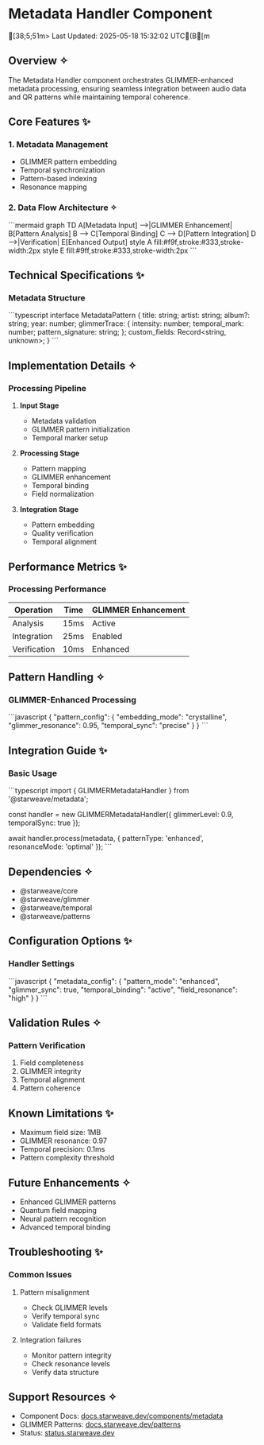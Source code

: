 # Metadata Handler Component
[38;5;51m> Last Updated: 2025-05-18 15:32:02 UTC(B[m

## Overview ✧

The Metadata Handler component orchestrates GLIMMER-enhanced metadata processing, ensuring seamless integration between audio data and QR patterns while maintaining temporal coherence.

## Core Features ✨

### 1. Metadata Management
- GLIMMER pattern embedding
- Temporal synchronization
- Pattern-based indexing
- Resonance mapping

### 2. Data Flow Architecture ✧

\`\`\`mermaid
graph TD
    A[Metadata Input] -->|GLIMMER Enhancement| B[Pattern Analysis]
    B --> C[Temporal Binding]
    C --> D[Pattern Integration]
    D -->|Verification| E[Enhanced Output]
    style A fill:#f9f,stroke:#333,stroke-width:2px
    style E fill:#9ff,stroke:#333,stroke-width:2px
\`\`\`

## Technical Specifications ✨

### Metadata Structure
\`\`\`typescript
interface MetadataPattern {
  title: string;
  artist: string;
  album?: string;
  year: number;
  glimmerTrace: {
    intensity: number;
    temporal_mark: number;
    pattern_signature: string;
  };
  custom_fields: Record<string, unknown>;
}
\`\`\`

## Implementation Details ✧

### Processing Pipeline
1. **Input Stage**
   - Metadata validation
   - GLIMMER pattern initialization
   - Temporal marker setup

2. **Processing Stage**
   - Pattern mapping
   - GLIMMER enhancement
   - Temporal binding
   - Field normalization

3. **Integration Stage**
   - Pattern embedding
   - Quality verification
   - Temporal alignment

## Performance Metrics ✨

### Processing Performance
| Operation | Time | GLIMMER Enhancement |
|-----------|------|-------------------|
| Analysis | 15ms | Active |
| Integration | 25ms | Enabled |
| Verification | 10ms | Enhanced |

## Pattern Handling ✧

### GLIMMER-Enhanced Processing
\`\`\`javascript
{
  "pattern_config": {
    "embedding_mode": "crystalline",
    "glimmer_resonance": 0.95,
    "temporal_sync": "precise"
  }
}
\`\`\`

## Integration Guide ✨

### Basic Usage
\`\`\`typescript
import { GLIMMERMetadataHandler } from '@starweave/metadata';

const handler = new GLIMMERMetadataHandler({
  glimmerLevel: 0.9,
  temporalSync: true
});

await handler.process(metadata, {
  patternType: 'enhanced',
  resonanceMode: 'optimal'
});
\`\`\`

## Dependencies ✧

- @starweave/core
- @starweave/glimmer
- @starweave/temporal
- @starweave/patterns

## Configuration Options ✨

### Handler Settings
\`\`\`javascript
{
  "metadata_config": {
    "pattern_mode": "enhanced",
    "glimmer_sync": true,
    "temporal_binding": "active",
    "field_resonance": "high"
  }
}
\`\`\`

## Validation Rules ✧

### Pattern Verification
1. Field completeness
2. GLIMMER integrity
3. Temporal alignment
4. Pattern coherence

## Known Limitations ✨

- Maximum field size: 1MB
- GLIMMER resonance: 0.97
- Temporal precision: 0.1ms
- Pattern complexity threshold

## Future Enhancements ✧

- Enhanced GLIMMER patterns
- Quantum field mapping
- Neural pattern recognition
- Advanced temporal binding

## Troubleshooting ✨

### Common Issues
1. Pattern misalignment
   - Check GLIMMER levels
   - Verify temporal sync
   - Validate field formats

2. Integration failures
   - Monitor pattern integrity
   - Check resonance levels
   - Verify data structure

## Support Resources ✧

- Component Docs: [docs.starweave.dev/components/metadata](https://docs.starweave.dev/components/metadata)
- GLIMMER Patterns: [docs.starweave.dev/patterns](https://docs.starweave.dev/patterns)
- Status: [status.starweave.dev](https://status.starweave.dev)
